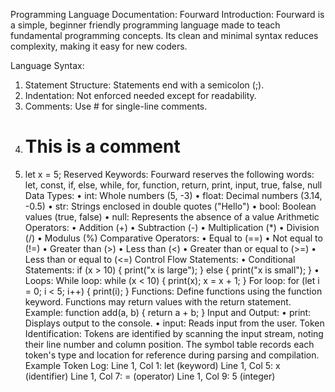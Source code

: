 Programming Language Documentation: Fourward
Introduction:
Fourward is a simple, beginner friendly programming language made to teach fundamental programming concepts. Its clean and minimal syntax reduces complexity, making it easy for new coders.
 
Language Syntax:
1.	Statement Structure: Statements end with a semicolon (;).
2.	Indentation: Not enforced needed except for readability.
3.	Comments: Use # for single-line comments. 
4.	# This is a comment
5.	let x = 5;
Reserved Keywords:
Fourward reserves the following words:
let, const, if, else, while, for, function, return, print, input, true, false, null
Data Types:
•	int: Whole numbers (5, -3)
•	float: Decimal numbers (3.14, -0.5)
•	str: Strings enclosed in double quotes ("Hello")
•	bool: Boolean values (true, false)
•	null: Represents the absence of a value
Arithmetic Operators:
•	Addition (+)
•	Subtraction (-)
•	Multiplication (*)
•	Division (/)
•	Modulus (%)
Comparative Operators:
•	Equal to (==)
•	Not equal to (!=)
•	Greater than (>)
•	Less than (<)
•	Greater than or equal to (>=)
•	Less than or equal to (<=)
Control Flow Statements:
•	Conditional Statements: 
	if (x > 10) {
    print("x is large");
	} else {
	    print("x is small");
	}
•	Loops: 
	While loop: 
	while (x < 10) {
	    print(x);
	    x = x + 1;
	}
	For loop: 
	for (let i = 0; i < 5; i++) {
	    print(i);
	}
Functions:
Define functions using the function keyword. Functions may return values with the return statement. Example:
function add(a, b) {
    return a + b;
}
Input and Output:
•	print: Displays output to the console.
•	input: Reads input from the user.
Token Identification:
Tokens are identified by scanning the input stream, noting their line number and column position. The symbol table records each token's type and location for reference during parsing and compilation.
Example Token Log:
Line 1, Col 1: let (keyword)
Line 1, Col 5: x (identifier)
Line 1, Col 7: = (operator)
Line 1, Col 9: 5 (integer)


